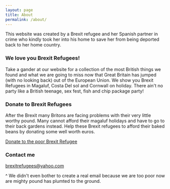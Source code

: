 ```yaml
---
layout: page
title: About
permalink: /about/
---
```


This website was created by a Brexit refugee and her Spanish partner in crime who kindly took her into his home to save her from being deported back to her home country.

### We love you Brexit Refugees!

Take a gander at our website for a collection of the most British things we found and what we are going to miss now that Great Britain has jumped (with no looking back) out of the European Union. We show you Brexit Refugees in Magaluf, Costa Del sol and Cornwall on holiday. There ain't no party like a British teenage, sex fest, fish and chip package party! 

### Donate to Brexit Refugees
After the Brexit many Britons are facing problems with their very little worthy pound. Many cannot afford their magaluf holidays and have to go to their back gardens instead. 
Help these Brexit refugees to afford their baked beans by donating some well worth euros. 

[Donate to the poor Brexit Refugee](https://www.gofundme.com/brexitrefugees)

### Contact me

[brexitrefugees@yahoo.com](mailto:email@domain.com)

^ We didn't even bother to create a real email because we are too poor now are mighty pound has plumted to the ground.
